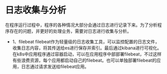 # 日志收集与分析

在程序运行过程中，程序的各种情况大部分会通过日志进行记录下来。为了分析程序存在的问题，并更好的处理业务，需要对日志进行收集与分析。
- 1、filebeat
filebeat作为轻量级的日志收集工具，可以监控配置的日志文件，收集日志内容，将其传送给es进行保存并索引。最后通过kibana进行可视化。在k8s中应用程序通过容器启动，可以在应用程序中部部署filebeat，不过这样有些浪费资源，每个应用都启动自己的filebeat。也可以单独部署filebeat的应用，日志通过请求发送给filebeat应用。